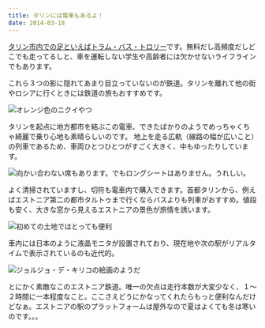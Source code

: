 ```yaml
---
title: タリンには電車もあるよ！
date: 2014-03-18
---
```


[タリン市内での足といえばトラム・バス・トロリー](/post/76260272297/)です。無料だし高頻度だしどこでも走ってるしと、車を運転しない学生や高齢者には欠かせないライフラインでもあります。

これら３つの影に隠れてあまり目立っていないのが鉄道。タリンを離れて他の街やロシアに行くときには鉄道の旅もおすすめです。

![オレンジ色のニクイやつ](https://img.xar.sh/13229402325_a1ff179919_b_d.jpg)

タリンを起点に地方都市を結ぶこの電車、できたばかりのようでめっちゃくちゃ綺麗で乗り心地も素晴らしいのです。
地上を走る広軌（線路の幅が広いこと）の列車であるため、車両ひとつひとつがすごく大きく、中もゆったりしています。

![向かい合わない席もあります。でもロングシートはありません。うれしい。](https://img.xar.sh/13229719694_bd33a2f7bb_b_d.jpg)

よく清掃されていますし、切符も電車内で購入できます。首都タリンから、例えばエストニア第二の都市タルトゥまで行くならバスよりも列車がおすすめ。値段も安く、大きな窓から見えるエストニアの景色が旅情を誘います。

![初めての土地ではとっても便利](https://img.xar.sh/12835612894_7bd4c6ecab_b_d.jpg)

車内には日本のように液晶モニタが設置されており、現在地や次の駅がリアルタイムで表示されているのも近代的。

![ジョルジョ・デ・キリコの絵画のようだ](https://img.xar.sh/13229732794_5c7481c5b5_b_d.jpg)

とにかく素敵なこのエストニア鉄道。唯一の欠点は走行本数が大変少なく、１～２時間に一本程度なこと。ここさえどうにかなってくれたらもっと便利なんだけどなぁ。エストニアの駅のプラットフォームは屋外なので夏はよくても冬は寒いのです。。。
